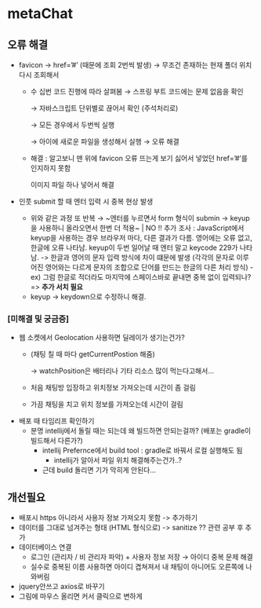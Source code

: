 # metaChat
## 오류 해결

- favicon → href=’#’ (때문에 조회 2번씩 발생) → 무조건 존재하는 현재 폴더 위치 다시 조회해서
    - 수 십번 코드 진행에 따라 살펴봄 → 스프링 부트 코드에는 문제 없음을 확인
        
        → 자바스크립트 단위별로 끊어서 확인 (주석처리로)
        
        → 모든 경우에서 두번씩 실행
        
        → 아이에 새로운 파일을 생성해서 실행 → 오류 해결
        
    - 해결 : 알고보니 맨 위에 favicon 오류 뜨는게 보기 싫어서 넣었던 href=’#’를 인지하지 못함
        
        이미지 파일 하나 넣어서 해결
        
- 인풋 submit 할 때 엔터 입력 시 중복 현상 발생
    - 위와 같은 과정 또 반복
        → ~엔터를 누르면서 form 형식이 submin → keyup을 사용하니 올라오면서 한번 더 적용~ | NO !!
        추가 조사 : JavaScript에서 keyup을 사용하는 경우 브라우저 마다, 다른 결과가 다름. 영어에는 오류 없고, 한글에 오류 나타남. keyup이 두번 일어날 때 엔터 말고 keycode 229가 나타남. 
        -> 한글과 영어의 문자 입력 방식에 차이 떄문에 발생 (각각의 문자로 이루어진 영어와는 다르게 문자의 조합으로 단어를 만드는 한글의 다른 처리 방식)
            - ex) 그럼 한글로 적더라도 마지막에 스페이스바로 끝내면 중복 없이 입력되나?  => __추가 서치 필요__
    - keyup → keydown으로 수정하니 해결.
### [미해결 및 궁금증]

- 웹 소켓에서 Geolocation 사용하면 딜레이가 생기는건가?
    - (채팅 칠 때 마다 getCurrentPostion 해줌)
        
        → watchPosition은 배터리나 기타 리소스 많이 먹는다고해서… 
        
    - 처음 채팅방 입장하고 위치정보 가져오는데 시간이 좀 걸림
    - 가끔 채팅을 치고 위치 정보를 가져오는데 시간이 걸림
- 배포 때 타임리프 확인하기
    - 분명 intellij에서 돌릴 때는 되는데 왜 빌드하면 안되는걸까? (배포는 gradle이 빌드해서 다른가?)
        - intellij Prefernce에서 build tool : gradle로 바꿔서 로컬 실행해도 됨
            - intellij가 알아서 파일 위치 해결해주는건가..?
        - 근데 build 돌리면 기가 막히게 안된다…

## 개선필요
- 배포시 https 아니라서 사용자 정보 가져오지 못함 -> 추가하기
- 데이터를 그대로 넘겨주는 형태 (HTML 형식으로) -> sanitize ?? 관련 공부 후 추가
- 데이터베이스 연결
    - 로그인 (관리자 / 비 관리자 파악) + 사용자 정보 저장 → 아이디 중복 문제 해결
    - 실수로 중복된 이름 사용하면 아이디 겹쳐져서 내 채팅이 아니어도 오른쪽에 나와버림
- jquery안쓰고 axios로 바꾸기
- 그림에 마우스 올리면 커서 클릭으로 변하게
